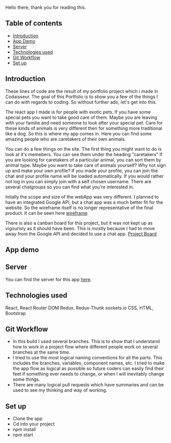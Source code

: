 Hello there, thank you for reading this.

## Table of contents

- [Introduction](#Introduction)
- [App Demo](#App-Demo)
- [Server](#server)
- [Technologies used](#Technologies-used)
- [Git Workflow](#Git-Workflow)
- [Set up](#Set-up)

## Introduction

These lines of code are the result of my portfolio project which i made in Codaisseur. The goal of this Portfolio is to show you a few of the things I can do with regards to coding. So without further ado, let's get into this.

The react app I made is for people with exotic pets. If you have some special pets you want to take good care of them. Maybe you are leaving with your familie and need someone to look after your special pet. Care for these kinds of animals is very different then for something more traditional like a dog. So this is where my app comes in. Here you can find some amazing people who are caretakers of their own animals.

You can do a few things on the site.
The first thing you might want to do is look at it's memebers. You can see them under the heading "caretakers"
If you are looking for caretakers of a particular animal, you can sort them by animal type.
Maybe you want to take care of animals yourself? Why not sign up and make your own profile?
If you made your profile, you can join the chat and your profile name will be loaded automatically. If you would rather not log in you can simply join with a self chosen username. There are several chatgroups so you can find what you're interested in.

Intially the scope and size of the webApp was very different. I planned to have an integrated Google API, but a chat app was a much better fit for the website. So the wireframe itself is no longer representative of the final product. It can be seen here [wireframe](https://wireframe.cc/dvThS6)

There is also a canban board for this project, but it was not kept up as vigourisly as it should have been. This is mostly because I had to move away from the Google API and decided to use a chat app. [Project Board](https://github.com/users/Patrick-L-89/projects/1)

## App demo

## Server

You can find the server for this app [here](https://github.com/Patrick-L-89/portfolio_backend).

## Technologies used

React, React Router DOM
Redux, Redux-Thunk
sockets.io
CSS, HTML, Bootstrap

## Git Workflow

- In this build I used several branches. This is to show that I understand how to work in a project flow where different people work on several branches at the same time.
- I tried to use the most logical naming conventions for all the parts. This includes the branches, variables, component names, etc. I tried to make the app flow as logical as possible so future coders can easily find their feet if something ever needs to change, or when I will inevitably change some things.
- There are many logical pull requests which have summaries and can be used to see my thinking and way of working.

## Set up

- Clone the app
- Cd into your project
- npm install
- npm start
